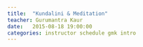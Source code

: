 ```yaml
---
title:  "Kundalini & Meditation"
teacher: Gurumantra Kaur
date:   2015-08-18 19:00:00 
categories: instructor schedule gmk intro
---
```

